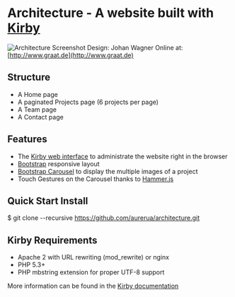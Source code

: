 # Architecture - A website built with [Kirby](http://getkirby.com/) 

![Architecture Screenshot](https://www.dropbox.com/s/0xufdordo14cg0k/architecture.png?raw=1)
Design: Johan Wagner
Online at: [http://www.graat.de](http://www.graat.de)

## Structure

- A Home page
- A paginated Projects page (6 projects per page)
- A Team page
- A Contact page

## Features

- The [Kirby web interface](http://getkirby.com/docs/panel) to administrate the website right in the browser
- [Bootstrap](http://getbootstrap.com/) responsive layout
- [Bootstrap Carousel](http://getbootstrap.com/javascript/#carousel) to display the multiple images of a project
- Touch Gestures on the Carousel thanks to [Hammer.js](http://hammerjs.github.io/)

## Quick Start Install

$ git clone --recursive https://github.com/aurerua/architecture.git

## Kirby Requirements

- Apache 2 with URL rewriting (mod_rewrite) or nginx
- PHP 5.3+
- PHP mbstring extension for proper UTF-8 support

More information can be found in the [Kirby documentation](http://getkirby.com/docs/installation)
